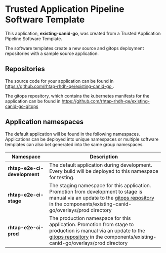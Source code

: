 # Trusted Application Pipeline Software Template

This application, **existing-canid-go**, was created from a Trusted Application Pipeline Software Template.

The software templates create a new source and gitops deployment repositories with a sample source application. 

## Repositories

The source code for your application can be found in [https://github.com/rhtap-rhdh-qe/existing-canid-go ](https://github.com/rhtap-rhdh-qe/existing-canid-go ).
 
The gitops repository, which contains the kubernetes manifests for the application can be found in 
[https://github.com/rhtap-rhdh-qe/existing-canid-go-gitops ](https://github.com/rhtap-rhdh-qe/existing-canid-go-gitops ) 

## Application namespaces 

The default application will be found in the following namespaces. Applications can be deployed into unique namespaces or multiple software templates can also bet generated into the same group namespaces.  

|  Namespace   |  Description   |  
| -------- | -------- |   
| **rhtap-e2e-ci-development** | The default application during development. Every build will be deployed to this namespace for testing. | 
| **rhtap-e2e-ci-stage** | The staging namespace for this application. Promotion from development to stage is manual via an update to the [gitops repository](https://github.com/rhtap-rhdh-qe/existing-canid-go-gitops ) in the components/existing-canid-go/overlays/prod directory |  
| **rhtap-e2e-ci-prod** | The production namespace for this application. Promotion from stage to production is manual via an update to the [gitops repository](https://github.com/rhtap-rhdh-qe/existing-canid-go-gitops ) in the components/existing-canid-go/overlays/prod directory | 
